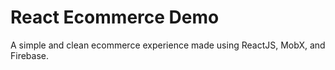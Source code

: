 # React Ecommerce Demo

A simple and clean ecommerce experience made using ReactJS, MobX, and Firebase.